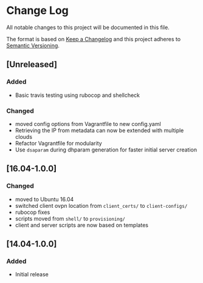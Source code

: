 # Change Log
All notable changes to this project will be documented in this file.

The format is based on [Keep a Changelog](http://keepachangelog.com/)
and this project adheres to [Semantic Versioning](http://semver.org/).

## [Unreleased]
### Added
- Basic travis testing using rubocop and shellcheck

### Changed
- moved config options from Vagrantfile to new config.yaml
- Retrieving the IP from metadata can now be extended with multiple clouds
- Refactor Vagrantfile for modularity
- Use `dsaparam` during dhparam generation for faster initial server
  creation

## [16.04-1.0.0]
### Changed
- moved to Ubuntu 16.04
- switched client ovpn location from `client_certs/` to `client-configs/`
- rubocop fixes
- scripts moved from `shell/` to `provisioning/`
- client and server scripts are now based on templates

## [14.04-1.0.0]
### Added
- Initial release
